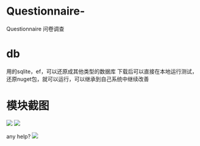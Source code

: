 # Questionnaire-
Questionnaire  问卷调查

# db
用的sqlite，ef，可以还原成其他类型的数据库
下载后可以直接在本地运行测试，还原nuget包，就可以运行，可以继承到自己系统中继续改善
 
 
# 模块截图
![](https://github.com/strife013/Questionnaire/blob/master/screen1.png)
![](https://github.com/strife013/Questionnaire/blob/master/screen2.png)

any help?
![](https://github.com/strife013/EgretCard/blob/master/CardEUI3/resource/assets/wxzs.png)
